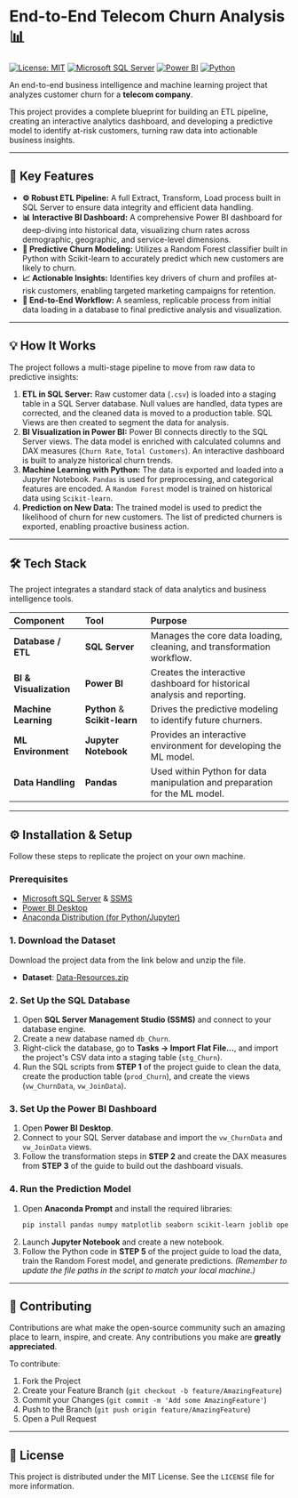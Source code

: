 # End-to-End Telecom Churn Analysis 📊

[![License: MIT](https://img.shields.io/badge/License-MIT-blue.svg)](https://opensource.org/licenses/MIT)
[![Microsoft SQL Server](https://img.shields.io/badge/SQL_Server-CC2927?style=for-the-badge&logo=microsoft-sql-server&logoColor=white)](https://www.microsoft.com/en-us/sql-server)
[![Power BI](https://img.shields.io/badge/Power_BI-F2C811?style=for-the-badge&logo=power-bi&logoColor=black)](https://powerbi.microsoft.com/en-us/)
[![Python](https://img.shields.io/badge/Python-3776AB?style=for-the-badge&logo=python&logoColor=white)](https://www.python.org/)

An end-to-end business intelligence and machine learning project that analyzes customer churn for a **telecom company**.

This project provides a complete blueprint for building an ETL pipeline, creating an interactive analytics dashboard, and developing a predictive model to identify at-risk customers, turning raw data into actionable business insights.

---

## 🚀 Key Features

*   **⚙️ Robust ETL Pipeline:** A full Extract, Transform, Load process built in SQL Server to ensure data integrity and efficient data handling.
*   **📊 Interactive BI Dashboard:** A comprehensive Power BI dashboard for deep-diving into historical data, visualizing churn rates across demographic, geographic, and service-level dimensions.
*   **🧠 Predictive Churn Modeling:** Utilizes a Random Forest classifier built in Python with Scikit-learn to accurately predict which new customers are likely to churn.
*   **📈 Actionable Insights:** Identifies key drivers of churn and profiles at-risk customers, enabling targeted marketing campaigns for retention.
*   **🔧 End-to-End Workflow:** A seamless, replicable process from initial data loading in a database to final predictive analysis and visualization.

---

## 💡 How It Works

The project follows a multi-stage pipeline to move from raw data to predictive insights:

1.  **ETL in SQL Server:** Raw customer data (`.csv`) is loaded into a staging table in a SQL Server database. Null values are handled, data types are corrected, and the cleaned data is moved to a production table. SQL Views are then created to segment the data for analysis.
2.  **BI Visualization in Power BI:** Power BI connects directly to the SQL Server views. The data model is enriched with calculated columns and DAX measures (`Churn Rate`, `Total Customers`). An interactive dashboard is built to analyze historical churn trends.
3.  **Machine Learning with Python:** The data is exported and loaded into a Jupyter Notebook. `Pandas` is used for preprocessing, and categorical features are encoded. A `Random Forest` model is trained on historical data using `Scikit-learn`.
4.  **Prediction on New Data:** The trained model is used to predict the likelihood of churn for new customers. The list of predicted churners is exported, enabling proactive business action.

---

## 🛠️ Tech Stack

The project integrates a standard stack of data analytics and business intelligence tools.

| Component | Tool | Purpose |
| :--- | :--- | :--- |
| **Database / ETL** | **SQL Server** | Manages the core data loading, cleaning, and transformation workflow. |
| **BI & Visualization**| **Power BI** | Creates the interactive dashboard for historical analysis and reporting. |
| **Machine Learning** | **Python** & **Scikit-learn** | Drives the predictive modeling to identify future churners. |
| **ML Environment** | **Jupyter Notebook** | Provides an interactive environment for developing the ML model. |
| **Data Handling** | **Pandas** | Used within Python for data manipulation and preparation for the ML model. |

---

## ⚙️ Installation & Setup

Follow these steps to replicate the project on your own machine.

### Prerequisites
*   [Microsoft SQL Server](https://www.microsoft.com/en-us/sql-server/sql-server-downloads) & [SSMS](https://learn.microsoft.com/en-us/sql/ssms/download-sql-server-management-studio-ssms)
*   [Power BI Desktop](https://powerbi.microsoft.com/en-us/downloads/)
*   [Anaconda Distribution (for Python/Jupyter)](https://www.anaconda.com/download)

### 1. Download the Dataset
Download the project data from the link below and unzip the file.
*   **Dataset**: [Data-Resources.zip](https://pivotalstats.com/wp-content/uploads/2024/08/Data-Resources.zip)

### 2. Set Up the SQL Database
1.  Open **SQL Server Management Studio (SSMS)** and connect to your database engine.
2.  Create a new database named `db_Churn`.
3.  Right-click the database, go to **Tasks -> Import Flat File...**, and import the project's CSV data into a staging table (`stg_Churn`).
4.  Run the SQL scripts from **STEP 1** of the project guide to clean the data, create the production table (`prod_Churn`), and create the views (`vw_ChurnData`, `vw_JoinData`).

### 3. Set Up the Power BI Dashboard
1.  Open **Power BI Desktop**.
2.  Connect to your SQL Server database and import the `vw_ChurnData` and `vw_JoinData` views.
3.  Follow the transformation steps in **STEP 2** and create the DAX measures from **STEP 3** of the guide to build out the dashboard visuals.

### 4. Run the Prediction Model
1.  Open **Anaconda Prompt** and install the required libraries:
    ```bash
    pip install pandas numpy matplotlib seaborn scikit-learn joblib openpyxl
    ```
2.  Launch **Jupyter Notebook** and create a new notebook.
3.  Follow the Python code in **STEP 5** of the project guide to load the data, train the Random Forest model, and generate predictions.
    *(Remember to update the file paths in the script to match your local machine.)*

---

## 🤝 Contributing

Contributions are what make the open-source community such an amazing place to learn, inspire, and create. Any contributions you make are **greatly appreciated**.

To contribute:
1.  Fork the Project
2.  Create your Feature Branch (`git checkout -b feature/AmazingFeature`)
3.  Commit your Changes (`git commit -m 'Add some AmazingFeature'`)
4.  Push to the Branch (`git push origin feature/AmazingFeature`)
5.  Open a Pull Request

---

## 📄 License

This project is distributed under the MIT License. See the `LICENSE` file for more information.
